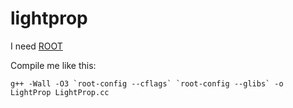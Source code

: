 # lightprop

I need [ROOT][rootlink]

[rootlink]: https://root.cern.ch/



Compile me like this:

```
g++ -Wall -O3 `root-config --cflags` `root-config --glibs` -o LightProp LightProp.cc
```